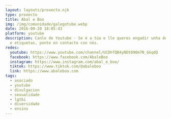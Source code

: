 ```yaml
---
layout: layouts/proxecto.njk
type: proxecto
title: Abal e Boo
img: /img/comunidade/galegotube.webp
date: 2016-09-20 18:05:43
platform: youtube
description: Canle de Youtube - Se é a túa e lle queres engadir unha descripción
  e etiquetas, ponte en contacto con nós.
redes:
  youtube: https://www.youtube.com/channel/UCDhfQB4yNDt090m7N_GGqdQ
  facebook: https://www.facebook.com/AbaleBoo
  instagram: https://www.instagram.com/abal_e_boo/
  tiktok: https://www.tiktok.com/@abaleboo
  link: https://www.abaleboo.com
tags:
  - asociado
  - youtube
  - divulgacion
  - sexualidade
  - lgtbi
  - diversidade
  - ensino
---
```

